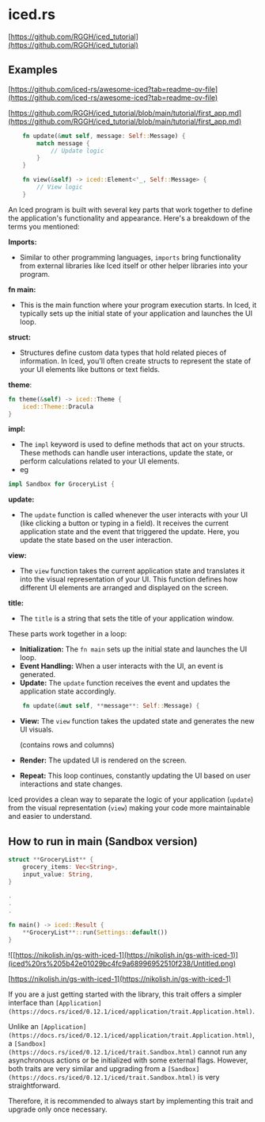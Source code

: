 # iced.rs

[https://github.com/RGGH/iced_tutorial](https://github.com/RGGH/iced_tutorial)

## Examples

[https://github.com/iced-rs/awesome-iced?tab=readme-ov-file](https://github.com/iced-rs/awesome-iced?tab=readme-ov-file)

[https://github.com/RGGH/iced_tutorial/blob/main/tutorial/first_app.md](https://github.com/RGGH/iced_tutorial/blob/main/tutorial/first_app.md)

```rust
    fn update(&mut self, message: Self::Message) {
        match message {
            // Update logic
        }
    }

    fn view(&self) -> iced::Element<'_, Self::Message> {
        // View logic
    }
```

An Iced program is built with several key parts that work together to define the application's functionality and appearance. Here's a breakdown of the terms you mentioned:

**Imports:**

- Similar to other programming languages, `imports` bring functionality from external libraries like Iced itself or other helper libraries into your program.

**fn main:**

- This is the main function where your program execution starts. In Iced, it typically sets up the initial state of your application and launches the UI loop.

**struct:**

- Structures define custom data types that hold related pieces of information. In Iced, you'll often create structs to represent the state of your UI elements like buttons or text fields.

**theme**:

```rust
fn theme(&self) -> iced::Theme {
    iced::Theme::Dracula
}
```

**impl:**

- The `impl` keyword is used to define methods that act on your structs. These methods can handle user interactions, update the state, or perform calculations related to your UI elements.
- eg

```rust
impl Sandbox for GroceryList {
```

**update:**

- The `update` function is called whenever the user interacts with your UI (like clicking a button or typing in a field). It receives the current application state and the event that triggered the update. Here, you update the state based on the user interaction.

**view:**

- The `view` function takes the current application state and translates it into the visual representation of your UI. This function defines how different UI elements are arranged and displayed on the screen.

**title:**

- The `title` is a string that sets the title of your application window.

These parts work together in a loop:

- **Initialization:** The `fn main` sets up the initial state and launches the UI loop.
- **Event Handling:** When a user interacts with the UI, an event is generated.
- **Update:** The `update` function receives the event and updates the application state accordingly.

```rust
    fn update(&mut self, **message**: Self::Message) {
```

- **View:** The `view` function takes the updated state and generates the new UI visuals.
    
    (contains rows and columns)
    
- **Render:** The updated UI is rendered on the screen.
- **Repeat:** This loop continues, constantly updating the UI based on user interactions and state changes.

Iced provides a clean way to separate the logic of your application (`update`) from the visual representation (`view`) making your code more maintainable and easier to understand.

## How to run in main (Sandbox version)

```rust
struct **GroceryList** {
	grocery_items: Vec<String>,
	input_value: String,
}

.
.
.

fn main() -> iced::Result {
    **GroceryList**::run(Settings::default())
}
```

![[https://nikolish.in/gs-with-iced-1](https://nikolish.in/gs-with-iced-1)](iced%20rs%205b42e01029bc4fc9a68996952510f238/Untitled.png)

[https://nikolish.in/gs-with-iced-1](https://nikolish.in/gs-with-iced-1)

If you are a just getting started with the library, this trait offers a simpler interface than `[Application](https://docs.rs/iced/0.12.1/iced/application/trait.Application.html)`.

Unlike an `[Application](https://docs.rs/iced/0.12.1/iced/application/trait.Application.html)`, a `[Sandbox](https://docs.rs/iced/0.12.1/iced/trait.Sandbox.html)` cannot run any asynchronous actions or be initialized with some external flags. However, both traits are very similar and upgrading from a `[Sandbox](https://docs.rs/iced/0.12.1/iced/trait.Sandbox.html)` is very straightforward.

Therefore, it is recommended to always start by implementing this trait and upgrade only once necessary.